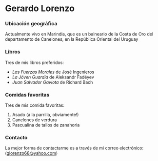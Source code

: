 # Gerardo Lorenzo

### Ubicación geográfica

Actualmente vivo en Marindia, que es un balneario de la Costa de Oro del departamento de Canelones, en la República Oriental del Uruguay

### Libros

Tres de mis libros preferidos:

- *Las Fuerzas Morales* de José Ingenieros
- *La Jóven Guardia* de Aleksandr Fadéyev
- *Juan Salvador Gaviota* de Richard Bach

### Comidas favoritas

Tres de mis comida favoritas:

1. Asado (a la parrilla, obviamente!)
2. Canelones de verdura
3. Pascualina de tallos de zanahoria

### Contacto

La mejor forma de contactarme es a través de mi correo electrónico: (glorenzo68@yahoo.com)


